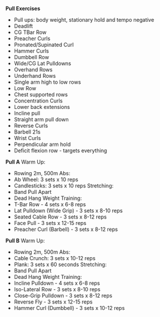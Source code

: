 **Pull Exercises**
- Pull ups: body weight, stationary hold and tempo negative
- Deadlift
- CG TBar Row
- Preacher Curls
- Pronated/Supinated Curl
- Hammer Curls
- Dumbbell Row
- Wide/CG Lat Pulldowns
- Overhand Rows
- Underhand Rows
- Single arm high to low rows
- Low Row
- Chest supported rows
- Concentration Curls
- Lower back extensions
- Incline pull
- Straight arm pull down
- Reverse Curls
- Barbell 21s
- Wrist Curls
- Perpendicular arm hold
- Deficit flexion row - targets everything

**Pull A**
Warm Up:
- Rowing 2m, 500m
Abs:
- Ab Wheel: 3 sets x 10 reps
- Candlesticks: 3 sets x 10 reps
Stretching:
- Band Pull Apart
- Dead Hang
Weight Training:
- T-Bar Row - 4 sets x 6-8 reps
- Lat Pulldown (Wide Grip) - 3 sets x 8-10 reps
- Seated Cable Row - 3 sets x 8-12 reps
- Face Pull - 3 sets x 12-15 reps
- Preacher Curl (Barbell) - 3 sets x 8-12 reps

**Pull B**
Warm Up:
- Rowing 2m, 500m
Abs:
- Cable Crunch: 3 sets x 10-12 reps
- Plank: 3 sets x 60 seconds
Stretching:
- Band Pull Apart
- Dead Hang
Weight Training:
- Incline Pulldown - 4 sets x 6-8 reps
- Iso-Lateral Row - 3 sets x 8-10 reps
- Close-Grip Pulldown - 3 sets x 8-12 reps
- Reverse Fly - 3 sets x 12-15 reps
- Hammer Curl (Dumbbell) - 3 sets x 10-12 reps